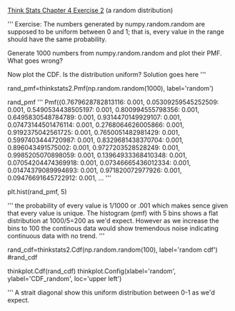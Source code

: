 [Think Stats Chapter 4 Exercise 2](http://greenteapress.com/thinkstats2/html/thinkstats2005.html#toc41) (a random distribution)

'''
Exercise: The numbers generated by numpy.random.random are supposed to be uniform between 0 and 1; that is, every value in the range should have the same probability.

Generate 1000 numbers from numpy.random.random and plot their PMF. What goes wrong?

Now plot the CDF. Is the distribution uniform?
Solution goes here
'''

rand_pmf=thinkstats2.Pmf(np.random.random(1000), label='random')

rand_pmf 
'''
Pmf({0.7679628782813116: 0.001, 0.05309259545252509: 0.001, 0.5490534438505197: 0.001, 0.800994555798356: 0.001, 0.6495830548784789: 0.001, 0.9314470149929107: 0.001, 0.07473144501476114: 0.001, 0.2768064626005866: 0.001, 0.9192375042561725: 0.001, 0.7650051482981429: 0.001, 0.5997403444720987: 0.001, 0.8329681438370704: 0.001, 0.896043491575002: 0.001, 0.9727203528528249: 0.001, 0.9985205070898059: 0.001, 0.13964933368410348: 0.001, 0.07054204474369918: 0.001, 0.07346665436012334: 0.001, 0.01474379089994693: 0.001, 0.971820072977926: 0.001, 0.09476691645722912: 0.001, ...
'''

plt.hist(rand_pmf, 5)

'''
the probability of every value is 1/1000 or .001 which makes sence given that every value is unique.  The histogram (pmf) with 5 bins shows a flat distribution at 1000/5=200 as we'd expect. However as we increase the bins to 100 the continous data would show tremendous noise indicating continuous data with no trend.
'''

rand_cdf=thinkstats2.Cdf(np.random.random(100), label='random cdf')
#rand_cdf

thinkplot.Cdf(rand_cdf)
thinkplot.Config(xlabel='random', ylabel='CDF_random', loc='upper left')
 
'''
A strait diagonal show this uniform distribution between 0-1 as we'd expect.